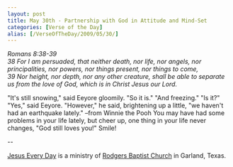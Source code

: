 ```yaml
---
layout: post
title: May 30th - Partnership with God in Attitude and Mind-Set
categories: [Verse of the Day]
alias: [/VerseOfTheDay/2009/05/30/]
---
```


_Romans 8:38-39  
38 For I am persuaded, that neither death, nor life, nor angels, nor
principalities, nor powers, nor things present, nor things to come,  
39 Nor height, nor depth, nor any other creature, shall be able to
separate us from the love of God, which is in Christ Jesus our
Lord._

"It's still snowing," said Eeyore gloomily. "So it is." "And
freezing." "Is it?" "Yes," said Eeyore. "However," he said,
brightening up a little, "we haven't had an earthquake lately."
&ndash;from Winnie the Pooh
You may have had some problems in your life lately, but cheer up,
one thing in your life never changes, "God still loves you!" Smile!

 --

<a href=http://jesuseveryday.net>Jesus Every Day</a> is a ministry of <a href=http://rodgersbaptist.net>Rodgers Baptist Church</a> in Garland, Texas.
